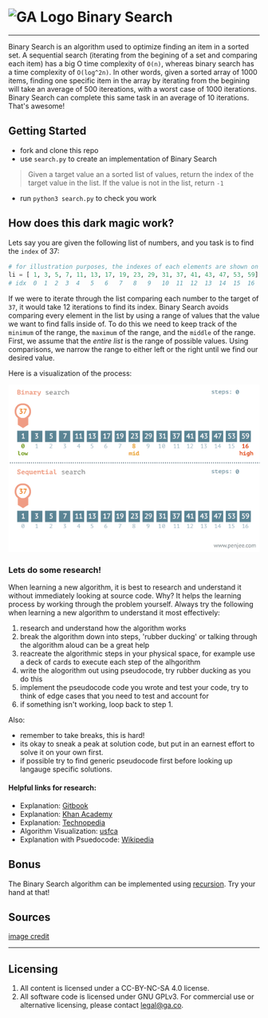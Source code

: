 # ![GA Logo](https://ga-dash.s3.amazonaws.com/production/assets/logo-9f88ae6c9c3871690e33280fcf557f33.png) Binary Search

---

Binary Search is an algorithm used to optimize finding an item in a sorted set. A sequential search (iterating from the begining of a set and comparing each item) has a big O time complexity of `O(n)`, whereas binary search has a time complexity of `O(log^2n)`. In other words, given a sorted array of 1000 items, finding one specific item in the array by iterating from the begining will take an average of 500 itereations, with a worst case of 1000 iterations. Binary Search can complete this same task in an average of 10 iterations. That's awesome!

## Getting Started

* fork and clone this repo
* use `search.py` to create an implementation of Binary Search

> Given a target value an a sorted list of values, return the index of the target value in the list. If the value is not in the list, return `-1`

* run `python3 search.py` to check you work

## How does this dark magic work?

Lets say you are given the following list of numbers, and you task is to find the `index` of 37:

```python
# for illustration purposes, the indexes of each elements are shown on the line below
li = [ 1, 3, 5, 7, 11, 13, 17, 19, 23, 29, 31, 37, 41, 43, 47, 53, 59]
# idx  0  1  2  3  4   5   6   7   8   9   10  11  12  13  14  15  16
```

If we were to iterate through the list comparing each number to the target of `37`, it would take 12 iterations to find its index. Binary Search avoids comparing every element in the list by using a range of values that the value we want to find falls inside of. To do this we need to keep track of the `minimum` of the range, the `maximum` of the range, and the `middle` of the range. First, we assume that the _entire list_ is the range of possible values. Using comparisons, we narrow the range to either left or the right until we find our desired value.

Here is a visualization of the process:

![Binary Search](./binary-search.gif)

### Lets do some research!

When learning a new algorithm, it is best to research and understand it without immediately looking at source code. Why? It helps the learning process by working through the problem yourself. Always try the following when learning a new algorithm to understand it most effectively:

1. research and understand how the algorithm works
1. break the algorithm down into steps, 'rubber ducking' or talking through the algorithm aloud can be a great help
1. reacreate the algorithmic steps in your physical space, for example use a deck of cards to execute each step of the alhgorithm
1. write the alogorithm out using pseudocode, try rubber ducking as you do this
1. implement the pseudocode code you wrote and test your code, try to think of edge cases that you need to test and account for
1. if something isn't working, loop back to step 1.

Also:

* remember to take breaks, this is hard!
* its okay to sneak a peak at solution code, but put in an earnest effort to solve it on your own first.
* if possible try to find generic pseudocode first before looking up langauge specific solutions.

#### Helpful links for research:

* Explanation: [Gitbook](https://gasei.gitbook.io/sei/08-cs/teaser-ruby-binary-search)
* Explanation: [Khan Academy](https://www.khanacademy.org/computing/computer-science/algorithms/binary-search/a/binary-search)
* Explanation: [Technopedia](https://www.techopedia.com/definition/14270/binary-search)
* Algorithm Visualization: [usfca](https://www.cs.usfca.edu/~galles/visualization/Search.html)
* Explanation with Psuedocode: [Wikipedia](https://en.wikipedia.org/wiki/Binary_search_algorithm)

## Bonus

The Binary Search algorithm can be implemented using [recursion](https://www.google.com/search?q=recursion). Try your hand at that!

## Sources

[image credit](https://devopedia.org/binary-search)

---

## Licensing

1. All content is licensed under a CC-BY-NC-SA 4.0 license.
2. All software code is licensed under GNU GPLv3. For commercial use or alternative licensing, please contact legal@ga.co.
